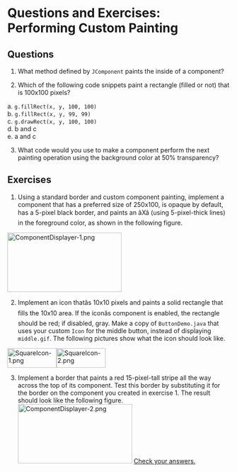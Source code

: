 
# Questions and Exercises: Performing Custom Painting

## Questions

1. What method defined by `JComponent` paints the inside of a component?

2. Which of the following code snippets paint a rectangle (filled or not) that is 100x100 pixels?

a. `g.fillRect(x, y, 100, 100)`<br />
b. `g.fillRect(x, y, 99, 99)`<br />
c. `g.drawRect(x, y, 100, 100)`<br />
d. b and c<br />
e. a and c

3. What code would you use to make a component perform the next painting operation using the background color at 50% transparency?

## Exercises

1. Using a standard border and custom component painting, implement a component that has a preferred size of 250x100, is opaque by default, has a 5-pixel black border, and paints an &#226;&#128;&#156;X&#226;&#128;&#157; (using 5-pixel-thick lines) in the foreground color, as shown in the following figure.

<img src="../../figures/uiswing/QandE/ComponentDisplayer-1.png" width="258" height="134" align="bottom" alt="ComponentDisplayer-1.png" />

2. Implement an icon that&#226;&#128;&#153;s 10x10 pixels and paints a solid rectangle that fills the 10x10 area. If the icon&#226;&#128;&#153;s component is enabled, the rectangle should be red; if disabled, gray. Make a copy of `ButtonDemo.java` that uses your custom `Icon` for the middle button, instead of displaying `middle.gif`. The following pictures show what the icon should look like.<br />
<td width="50%"><img src="../../figures/uiswing/QandE/SquareIcon-1.png" width="111" height="44" align="bottom" alt="SquareIcon-1.png" /></td><td width="50%"><img src="../../figures/uiswing/QandE/SquareIcon-2.png" width="111" height="44" align="bottom" alt="SquareIcon-2.png" /></td>

3. Implement a border that paints a red 15-pixel-tall stripe all the way across the top of its component. Test this border by substituting it for the border on the component you created in exercise 1. The result should look like the following figure. <img src="../../figures/uiswing/QandE/ComponentDisplayer-2.png" width="258" height="134" align="bottom" alt="ComponentDisplayer-2.png" />
[Check your answers.](answers-ch6.html)
